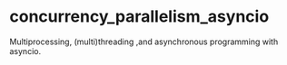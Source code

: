 # concurrency_parallelism_asyncio
Multiprocessing, (multi)threading ,and asynchronous programming with asyncio.
